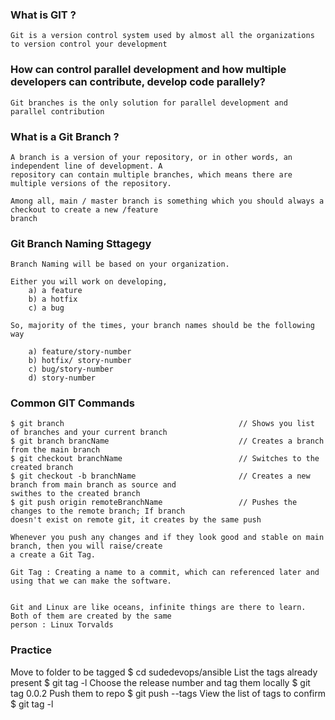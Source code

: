 ### What is GIT ?

```
Git is a version control system used by almost all the organizations to version control your development 

``` 

### How can control parallel development and how multiple developers can contribute, develop code parallely?
```
Git branches is the only solution for parallel development and parallel contribution
```

### What is a Git Branch ?

```
A branch is a version of your repository, or in other words, an independent line of development. A 
repository can contain multiple branches, which means there are multiple versions of the repository.

Among all, main / master branch is something which you should always a checkout to create a new /feature 
branch
```

### Git Branch Naming Sttagegy

```
Branch Naming will be based on your organization.

Either you will work on developing,
    a) a feature 
    b) a hotfix
    c) a bug

So, majority of the times, your branch names should be the following way

    a) feature/story-number 
    b) hotfix/ story-number 
    c) bug/story-number
    d) story-number

```

### Common GIT Commands

```
$ git branch                                       // Shows you list of branches and your current branch
$ git branch brancName                             // Creates a branch from the main branch 
$ git checkout branchName                          // Switches to the created branch
$ git checkout -b branchName                       // Creates a new branch from main branch as source and 
swithes to the created branch
$ git push origin remoteBranchName                 // Pushes the changes to the remote branch; If branch 
doesn't exist on remote git, it creates by the same push   

Whenever you push any changes and if they look good and stable on main branch, then you will raise/create
a create a Git Tag.

Git Tag : Creating a name to a commit, which can referenced later and using that we can make the software.


Git and Linux are like oceans, infinite things are there to learn. Both of them are created by the same 
person : Linux Torvalds
```
### Practice
Move to folder to be tagged
$ cd sudedevops/ansible
List the tags already present
$ git tag -l 
Choose the release number and tag them locally
$ git tag 0.0.2
Push them to repo
$ git push --tags
View the list of tags to confirm
$ git tag -l
